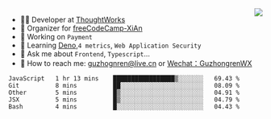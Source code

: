 <img align="right" src="https://github-readme-stats.vercel.app/api?username=guzhongren&show_icons=true&icon_color=805AD5&text_color=000&bg_color=ffffff&hide_title=true" />

- 👨‍💻  Developer at [ThoughtWorks](https://thoughtworks.com)
- 🏢 Organizer for [freeCodeCamp-XiAn](https://github.com/orgs/freeCodeCamp-XiAn)
- 🔭 Working on `Payment`
- 🌱 Learning [Deno](https://deno.land/),`4 metrics`,  `Web Application Security`
- 💬 Ask me about `Frontend`, `Typescript`...
- 🔎 How to reach me: [guzhognren@live.cn](guzhognren@live.cn) or [Wechat：GuzhongrenWX]()

<!--START_SECTION:waka-->
```text
JavaScript   1 hr 13 mins    █████████████████▒░░░░░░░   69.43 % 
Git          8 mins          ██░░░░░░░░░░░░░░░░░░░░░░░   08.09 % 
Other        5 mins          █▒░░░░░░░░░░░░░░░░░░░░░░░   04.91 % 
JSX          5 mins          █▒░░░░░░░░░░░░░░░░░░░░░░░   04.79 % 
Bash         4 mins          █░░░░░░░░░░░░░░░░░░░░░░░░   04.43 % 
```
<!--END_SECTION:waka-->

